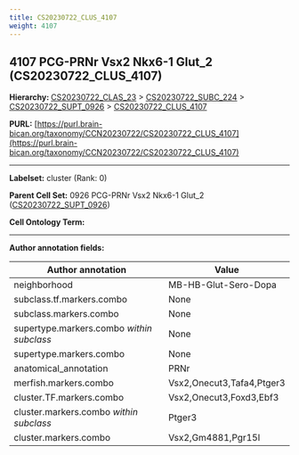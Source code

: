 ```yaml
---
title: CS20230722_CLUS_4107
weight: 4107
---
```

## 4107 PCG-PRNr Vsx2 Nkx6-1 Glut_2 (CS20230722_CLUS_4107)
<b>Hierarchy: </b>
[CS20230722_CLAS_23](../CS20230722_CLAS_23) >
[CS20230722_SUBC_224](../CS20230722_SUBC_224) >
[CS20230722_SUPT_0926](../CS20230722_SUPT_0926) >
[CS20230722_CLUS_4107](../CS20230722_CLUS_4107)

**PURL:** [https://purl.brain-bican.org/taxonomy/CCN20230722/CS20230722_CLUS_4107](https://purl.brain-bican.org/taxonomy/CCN20230722/CS20230722_CLUS_4107)

---


**Labelset:** cluster (Rank: 0)

**Parent Cell Set:** 0926 PCG-PRNr Vsx2 Nkx6-1 Glut_2 ([CS20230722_SUPT_0926](../CS20230722_SUPT_0926))



**Cell Ontology Term:** 

[MARKER GENES.]: #


---

[TRANSFERRED ANNOTATIONS.]: #


[AUTHOR ANNOTATION FIELDS.]: #


**Author annotation fields:**

| Author annotation | Value |
|-------------------|-------|
|neighborhood|MB-HB-Glut-Sero-Dopa|
|subclass.tf.markers.combo|None|
|subclass.markers.combo|None|
|supertype.markers.combo _within subclass_|None|
|supertype.markers.combo|None|
|anatomical_annotation|PRNr|
|merfish.markers.combo|Vsx2,Onecut3,Tafa4,Ptger3|
|cluster.TF.markers.combo|Vsx2,Onecut3,Foxd3,Ebf3|
|cluster.markers.combo _within subclass_|Ptger3|
|cluster.markers.combo|Vsx2,Gm4881,Pgr15l|
